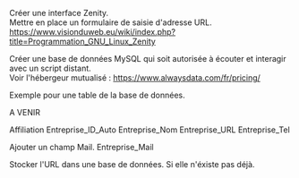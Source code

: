 Créer une interface Zenity.<br/>
Mettre en place un formulaire de saisie d'adresse URL.<br/>
https://www.visionduweb.eu/wiki/index.php?title=Programmation_GNU_Linux_Zenity<br/>

Créer une base de données MySQL qui soit autorisée à écouter et interagir avec un script distant.<br/>
Voir l'hébergeur mutualisé : https://www.alwaysdata.com/fr/pricing/<br/>

Exemple pour une table de la base de données.<br/>

A VENIR

Affiliation
Entreprise_ID_Auto
Entreprise_Nom
Entreprise_URL
Entreprise_Tel

Ajouter un champ Mail.
Entreprise_Mail

Stocker l'URL dans une base de données.
Si elle n'éxiste pas déjà.
